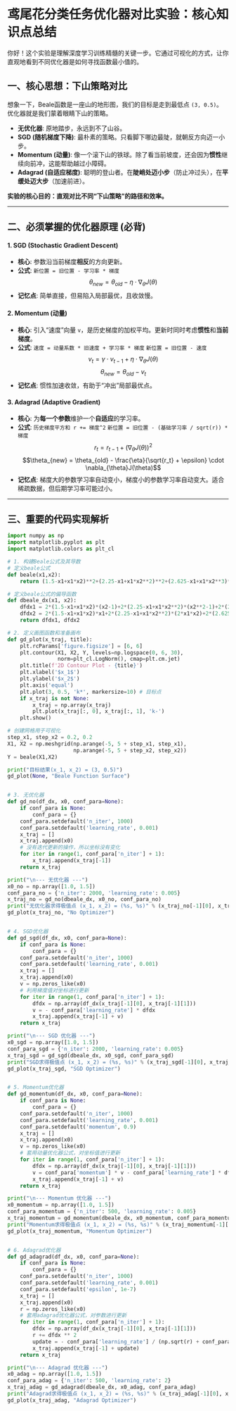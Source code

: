 # 鸢尾花分类任务优化器对比实验：核心知识点总结

你好！这个实验是理解深度学习训练精髓的关键一步。它通过可视化的方式，让你直观地看到不同优化器是如何寻找函数最小值的。

## 一、核心思想：下山策略对比

想象一下，Beale函数是一座山的地形图，我们的目标是走到最低点 `(3, 0.5)`。优化器就是我们蒙着眼睛下山的策略。

- **无优化器**: 原地踏步，永远到不了山谷。
- **SGD (随机梯度下降)**: 最朴素的策略。只看脚下哪边最陡，就朝反方向迈一小步。
- **Momentum (动量)**: 像一个滚下山的铁球。除了看当前坡度，还会因为**惯性**继续向前冲，这能帮助越过小障碍。
- **Adagrad (自适应梯度)**: 聪明的登山者。在**陡峭处迈小步**（防止冲过头），在**平缓处迈大步**（加速前进）。

**实验的核心目的：直观对比不同“下山策略”的路径和效率。**

---

## 二、必须掌握的优化器原理 (必背)

#### 1. SGD (Stochastic Gradient Descent)
- **核心**: 参数沿当前梯度**相反**的方向更新。
- **公式**: `新位置 = 旧位置 - 学习率 * 梯度`
  $$\theta_{new} = \theta_{old} - \eta \cdot \nabla_{\theta}J(\theta)$$
- **记忆点**: 简单直接，但易陷入局部最优，且收敛慢。

#### 2. Momentum (动量)
- **核心**: 引入“速度”向量 `v`，是历史梯度的加权平均。更新时同时考虑**惯性**和**当前梯度**。
- **公式**:
  `速度 = 动量系数 * 旧速度 + 学习率 * 梯度`
  `新位置 = 旧位置 - 速度`
  $$v_{t} = \gamma \cdot v_{t-1} + \eta \cdot \nabla_{\theta}J(\theta)$$
  $$\theta_{new} = \theta_{old} - v_{t}$$
- **记忆点**: 惯性加速收敛，有助于“冲出”局部最优点。

#### 3. Adagrad (Adaptive Gradient)
- **核心**: 为**每一个参数**维护一个**自适应**的学习率。
- **公式**:
  `历史梯度平方和 r += 梯度^2`
  `新位置 = 旧位置 - (基础学习率 / sqrt(r)) * 梯度`
  $$r_{t} = r_{t-1} + (\nabla_{\theta}J(\theta))^2$$
  $$\theta_{new} = \theta_{old} - \frac{\eta}{\sqrt{r_t} + \epsilon} \cdot \nabla_{\theta}J(\theta)$$
- **记忆点**: 梯度大的参数学习率自动变小，梯度小的参数学习率自动变大。适合稀疏数据，但后期学习率可能过小。

---

## 三、重要的代码实现解析

```python
import numpy as np
import matplotlib.pyplot as plt
import matplotlib.colors as plt_cl

# 1. 构建Beale公式及其导数
# 定义beale公式
def beale(x1,x2):
    return (1.5-x1+x1*x2)**2+(2.25-x1+x1*x2**2)**2+(2.625-x1+x1*x2**3)**2

# 定义beale公式的偏导函数
def dbeale_dx(x1, x2):
    dfdx1 = 2*(1.5-x1+x1*x2)*(x2-1)+2*(2.25-x1+x1*x2**2)*(x2**2-1)+2*(2.625-x1+x1*x2**3)*(x2**3-1)
    dfdx2 = 2*(1.5-x1+x1*x2)*x1+2*(2.25-x1+x1*x2**2)*(2*x1*x2)+2*(2.625-x1+x1*x2**3)*(3*x1*x2**2)
    return dfdx1, dfdx2

# 2. 定义画图函数和准备画布
def gd_plot(x_traj, title):
    plt.rcParams['figure.figsize'] = [6, 6]
    plt.contour(X1, X2, Y, levels=np.logspace(0, 6, 30),
                norm=plt_cl.LogNorm(), cmap=plt.cm.jet)
    plt.title(f'2D Contour Plot - {title}')
    plt.xlabel('$x_1$')
    plt.ylabel('$x_2$')
    plt.axis('equal')
    plt.plot(3, 0.5, 'k*', markersize=10) # 目标点
    if x_traj is not None:
        x_traj = np.array(x_traj)
        plt.plot(x_traj[:, 0], x_traj[:, 1], 'k-')
    plt.show()

# 创建网格用于可视化
step_x1, step_x2 = 0.2, 0.2
X1, X2 = np.meshgrid(np.arange(-5, 5 + step_x1, step_x1),
                     np.arange(-5, 5 + step_x2, step_x2))
Y = beale(X1,X2)

print("目标结果(x_1, x_2) = (3, 0.5)")
gd_plot(None, "Beale Function Surface")


# 3. 无优化器
def gd_no(df_dx, x0, conf_para=None):
    if conf_para is None:
        conf_para = {}
    conf_para.setdefault('n_iter', 1000)
    conf_para.setdefault('learning_rate', 0.001)
    x_traj = []
    x_traj.append(x0)
    # 没有迭代更新的操作，所以坐标没有变化
    for iter in range(1, conf_para['n_iter'] + 1):
        x_traj.append(x_traj[-1])
    return x_traj

print("\n--- 无优化器 ---")
x0_no = np.array([1.0, 1.5])
conf_para_no = {'n_iter': 2000, 'learning_rate': 0.005}
x_traj_no = gd_no(dbeale_dx, x0_no, conf_para_no)
print("无优化器求得极值点 (x_1, x_2) = (%s, %s)" % (x_traj_no[-1][0], x_traj_no[-1][1]))
gd_plot(x_traj_no, "No Optimizer")


# 4. SGD优化器
def gd_sgd(df_dx, x0, conf_para=None):
    if conf_para is None:
        conf_para = {}
    conf_para.setdefault('n_iter', 1000)
    conf_para.setdefault('learning_rate', 0.001)
    x_traj = []
    x_traj.append(x0)
    v = np.zeros_like(x0)
    # 利用梯度值对坐标进行更新
    for iter in range(1, conf_para['n_iter'] + 1):
        dfdx = np.array(df_dx(x_traj[-1][0], x_traj[-1][1]))
        v = - conf_para['learning_rate'] * dfdx
        x_traj.append(x_traj[-1] + v)
    return x_traj

print("\n--- SGD 优化器 ---")
x0_sgd = np.array([1.0, 1.5])
conf_para_sgd = {'n_iter': 2000, 'learning_rate': 0.005}
x_traj_sgd = gd_sgd(dbeale_dx, x0_sgd, conf_para_sgd)
print("SGD求得极值点 (x_1, x_2) = (%s, %s)" % (x_traj_sgd[-1][0], x_traj_sgd[-1][1]))
gd_plot(x_traj_sgd, "SGD Optimizer")


# 5. Momentum优化器
def gd_momentum(df_dx, x0, conf_para=None):
    if conf_para is None:
        conf_para = {}
    conf_para.setdefault('n_iter', 1000)
    conf_para.setdefault('learning_rate', 0.001)
    conf_para.setdefault('momentum', 0.9)
    x_traj = []
    x_traj.append(x0)
    v = np.zeros_like(x0)
    # 套用动量优化器公式，对坐标值进行更新
    for iter in range(1, conf_para['n_iter'] + 1):
        dfdx = np.array(df_dx(x_traj[-1][0], x_traj[-1][1]))
        v = conf_para['momentum'] * v - conf_para['learning_rate'] * dfdx
        x_traj.append(x_traj[-1] + v)
    return x_traj

print("\n--- Momentum 优化器 ---")
x0_momentum = np.array([1.0, 1.5])
conf_para_momentum = {'n_iter': 500, 'learning_rate': 0.005}
x_traj_momentum = gd_momentum(dbeale_dx, x0_momentum, conf_para_momentum)
print("Momentum求得极值点 (x_1, x_2) = (%s, %s)" % (x_traj_momentum[-1][0], x_traj_momentum[-1][1]))
gd_plot(x_traj_momentum, "Momentum Optimizer")


# 6. Adagrad优化器
def gd_adagrad(df_dx, x0, conf_para=None):
    if conf_para is None:
        conf_para = {}
    conf_para.setdefault('n_iter', 1000)
    conf_para.setdefault('learning_rate', 0.001)
    conf_para.setdefault('epsilon', 1e-7)
    x_traj = []
    x_traj.append(x0)
    r = np.zeros_like(x0)
    # 套用adagrad优化器公式，对参数进行更新
    for iter in range(1, conf_para['n_iter'] + 1):
        dfdx = np.array(df_dx(x_traj[-1][0], x_traj[-1][1]))
        r += dfdx ** 2
        update = - conf_para['learning_rate'] / (np.sqrt(r) + conf_para['epsilon']) * dfdx
        x_traj.append(x_traj[-1] + update)
    return x_traj

print("\n--- Adagrad 优化器 ---")
x0_adag = np.array([1.0, 1.5])
conf_para_adag = {'n_iter': 500, 'learning_rate': 2}
x_traj_adag = gd_adagrad(dbeale_dx, x0_adag, conf_para_adag)
print("Adagrad求得极值点 (x_1, x_2) = (%s, %s)" % (x_traj_adag[-1][0], x_traj_adag[-1][1]))
gd_plot(x_traj_adag, "Adagrad Optimizer")
```